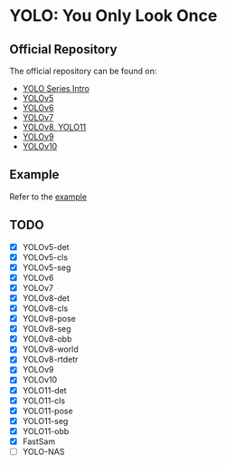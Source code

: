 # YOLO: You Only Look Once

## Official Repository

The official repository can be found on: 
- [YOLO Series Intro](https://docs.ultralytics.com/models/)
- [YOLOv5](https://github.com/ultralytics/yolov5)
- [YOLOv6](https://github.com/meituan/YOLOv6)
- [YOLOv7](https://github.com/WongKinYiu/yolov7)
- [YOLOv8, YOLO11](https://github.com/ultralytics/ultralytics)
- [YOLOv9](https://github.com/WongKinYiu/yolov9)
- [YOLOv10](https://github.com/THU-MIG/yolov10)


## Example

Refer to the [example](../../../examples/yolo)


## TODO
- [x] YOLOv5-det
- [x] YOLOv5-cls
- [x] YOLOv5-seg
- [x] YOLOv6
- [x] YOLOv7
- [x] YOLOv8-det
- [x] YOLOv8-cls
- [x] YOLOv8-pose
- [x] YOLOv8-seg
- [x] YOLOv8-obb
- [x] YOLOv8-world
- [x] YOLOv8-rtdetr
- [x] YOLOv9
- [x] YOLOv10
- [x] YOLO11-det
- [x] YOLO11-cls
- [x] YOLO11-pose
- [x] YOLO11-seg
- [x] YOLO11-obb
- [x] FastSam
- [ ] YOLO-NAS

